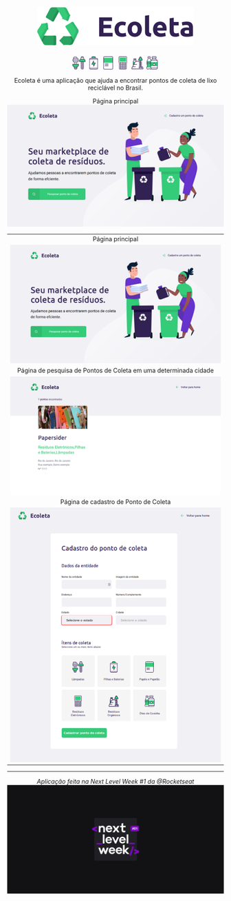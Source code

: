 <div align="center">

# ![Ecoleta](docs/icones/logo.svg)

<img width="30" src="docs/icones/lampadas.svg">
<img width="30" src="docs/icones/baterias.svg">
<img width="30" src="docs/icones/papeis-papelao.svg">
<img width="30" src="docs/icones/eletronicos.svg">
<img width="30" src="docs/icones/organicos.svg">
<img width="30" src="docs/icones/oleo.svg">

Ecoleta é uma aplicação que ajuda a encontrar pontos de coleta de lixo reciclável no Brasil.

Página principal
![](docs/screenshots/home.png)


<div align="center">
    <table>
        <tr align="center">
            <td>
                Página principal
            </td>
        </tr>
        <tr align="center">
            <td>
                <img width="500" src="docs/screenshots/home.png" alt="Home">
            </td>
        </tr>
        <tr align="center">
            <td>
                Página de pesquisa de Pontos de Coleta em uma determinada cidade
            </td>
        </tr>
        <tr align="center">
            <td>
                <img width="500" src="docs/screenshots/search.png" alt="Página de pesquisa">
            </td>
        </tr>
        <tr align="center">
            <td>
                Página de cadastro de Ponto de Coleta
            </td>
        </tr>
        <tr align="center">
            <td>
                <img width="500" src="docs/screenshots/register.png" alt="Página de cadastro">
            </td>
        </tr>
    </table>
</div>

---


_Aplicação feita na Next Level Week #1 da @Rocketseat_
![nlw](docs/nlw.png)


</div>

